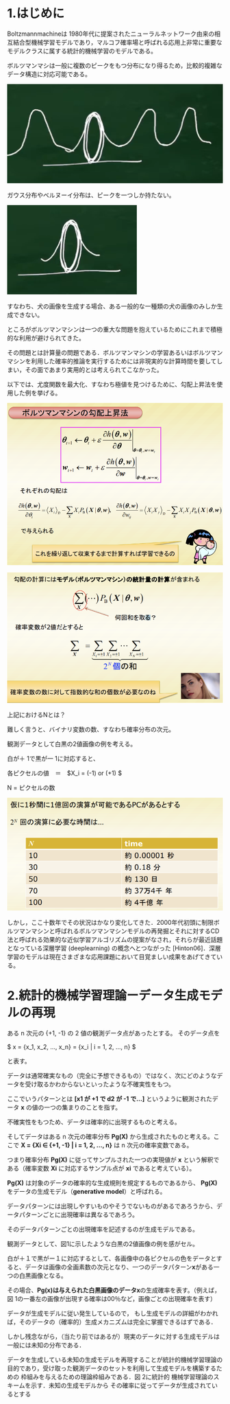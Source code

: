 # 1.はじめに

Boltzmannmachineは 1980年代に提案されたニューラルネットワーク由来の相互結合型機械学習モデルであり，マルコフ確率場と呼ばれる応用上非常に重要なモデルクラスに属する統計的機械学習のモデルである。

ボルツマンマシは一般に複数のピークをもつ分布になり得るため，比較的複雑なデータ構造に対応可能である。

![](image/混合ガウス分布.png)

ガウス分布やベルヌーイ分布は、ピークを一つしか持たない。

![](image/ガウス_ポアソン.png)

すなわち、犬の画像を生成する場合、ある一般的な一種類の犬の画像のみしか生成できない。

ところがボルツマンマシンは一つの重大な問題を抱えているためにこれまで積極的な利用が避けられてきた。

その問題とは計算量の問題である．ボルツマンマシンの学習あるいはボルツマンマシンを利用した確率的推論を実行するためには非現実的な計算時間を要してしまい，その面であまり実用的とは考えられてこなかった。

以下では、尤度関数を最大化、すなわち極値を見つけるために、勾配上昇法を使用した例を挙げる。

![](image/ボルツマンマシンの勾配上昇法.png)

![](image/勾配上昇法_2.png)

上記におけるNとは？


難しく言うと、バイナリ変数の数、すなわち確率分布の次元。

観測データとして白黒の2値画像の例を考える。

白が＋ 1で黒が一 1に対応すると、

各ピクセルの値　＝　$X_i = (-1) or (+1) $

N = ピクセルの数


![](image/計算量.png)

しかし，ここ十数年でその状況はかなり変化してきた．2000年代初頭に制限ボルツマンマシンと呼ばれるボルツマンマシンモデルの再発掘とそれに対するCD法と呼ばれる効果的な近似学習アルゴリズムの提案がなされ，それらが最近話題となっている深層学習 (deeplearning) の概念へとつながった [Hinton06]．深層学習のモデルは現在さまざまな応用課題において目覚ましい成果をあげてきている。

# 2.統計的機械学習理論ーデータ生成モデルの再現

ある n 次元の {+1, -1} の 2 値の観測データ点があったとする。
そのデータ点を 

$
x = \{x_1, x_2, …, x_n\} = \{x_i | i = 1, 2, …, n\} 
$

と表す。

データは通常確実なもの（完全に予想できるもの）ではなく、次にどのようなデータを受け取るかわからないといったような不確実性をもつ。

ここでいうパターンとは **[x1 が +1 で d2 が -1 で…]** というように観測されたデータ **x** の値の一つの集まりのことを指す。

不確実性をもつため、データは確率的に出現するものと考える。

そしてデータはある n 次元の確率分布 **Pg(X)** から生成されたものと考える。ここで **X = {Xi ∈ {+1, -1} | i = 1, 2, …, n}** は n 次元の確率変数である。

つまり確率分布 **Pg(X)** に従ってサンプルされた一つの実現値が **x** という解釈である（確率変数 **Xi** に対応するサンプル点が **xi** であると考えている）。 

**Pg(X)** は対象のデータの確率的な生成規則を規定するものであるから、 **Pg(X)** をデータの生成モデル（**generative model**）と呼ばれる。

データパターンには出現しやすいものやそうでないものがあるであろうから、データパターンごとに出現確率は異なるであろう。

そのデータパターンごとの出現確率を記述するのが生成モデルである。

観測データとして、図1に示したような白黒の2値画像の例を感がセル。

白が＋１で黒がー１に対応するとして、各画像中の各ピクセルの色をデータとすると、データは画像の全画素数の次元となり、一つのデータパターン**x**がある一つの白黒画像となる。

その場合、**Pg(x)**は与えられた白黒画像のデータ**x**の生成確率を表す。（例えば，図 1の一番左の画像が出現する確率は00％など，画像ごとの出現確率を表す）

データが生成モデルに従い発生しているので， もし生成モデルの詳細がわかれば，そのデータの（確率的）生成メカニズムは完全に掌握できるはずである． 

しかし残念ながら，（当たり前ではあるが）現実のデータに対する生成モデルは一般には未知の分布である．

データを生成している未知の生成モデルを再現することが統計的機械学習理論の目的であり，受け取った観測データのセットを利用して生成モデルを構築するための
枠組みを与えるための理論枠組みである．図 2に統計的
機械学習理論のスキームを示す．未知の生成モデルから
その確率に従ってデータが生成されているとする